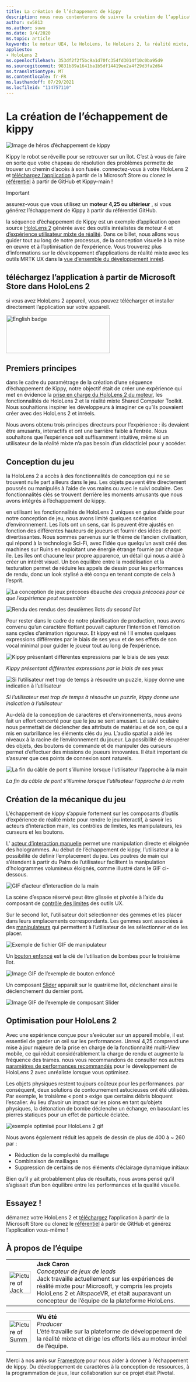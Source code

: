 ```yaml
---
title: La création de l’échappement de kippy
description: nous nous contenterons de suivre la création de l’application de réalité mixte d’échappement de Kippy pour HoloLens 2 dans le moteur.
author: sw5813
ms.author: suwu
ms.date: 9/4/2020
ms.topic: article
keywords: le moteur UE4, le HoloLens, le HoloLens 2, la réalité mixte, le déploiement sur l’appareil, le PC, la documentation, le casque de la réalité mixte, le casque de réalité windows, le casque de la réalité virtuelle
appliesto:
- HoloLens 2
ms.openlocfilehash: 353df2f2f5bc9a1d70fc354fd3014f10c0ba95d9
ms.sourcegitcommit: 9831b89a1641ba1b5df14419ee2a4f29d3fa2d64
ms.translationtype: MT
ms.contentlocale: fr-FR
ms.lasthandoff: 07/29/2021
ms.locfileid: "114757110"
---
```

# <a name="the-making-of-kippys-escape"></a>La création de l’échappement de kippy
![Image de héros d’échappement de kippy](images/KippysEscape_1920.jpg)

Kippy le robot se réveille pour se retrouver sur un îlot. C’est à vous de faire en sorte que votre chapeau de résolution des problèmes permette de trouver un chemin d’accès à son fusée. connectez-vous à votre HoloLens 2 et [téléchargez l’application](https://www.microsoft.com/p/kippys-escape/9nbd7gl86vkd) à partir de la Microsoft Store ou clonez le [référentiel](https://github.com/microsoft/MixedReality-Unreal-KippysEscape) à partir de GitHub et Kippy-main !  

> [!IMPORTANT]
> assurez-vous que vous utilisez un **moteur 4,25 ou ultérieur** , si vous générez l’échappement de Kippy à partir du référentiel GitHub.

la séquence d’échappement de Kippy est un exemple d’application open source [HoloLens 2](/hololens/hololens2-hardware) générée avec des outils inréalistes de moteur 4 et [d’expérience utilisateur mixte de réalité](https://github.com/microsoft/MixedReality-UXTools-Unreal). Dans ce billet, nous allons vous guider tout au long de notre processus, de la conception visuelle à la mise en œuvre et à l’optimisation de l’expérience. Vous trouverez plus d’informations sur le développement d’applications de réalité mixte avec les outils MRTK UX dans la [vue d’ensemble du développement inréel](unreal-development-overview.md).

## <a name="download-app-from-microsoft-store-in-hololens-2"></a>téléchargez l’application à partir de Microsoft Store dans HoloLens 2
si vous avez HoloLens 2 appareil, vous pouvez télécharger et installer directement l’application sur votre appareil.

<a href='//www.microsoft.com/store/apps/9nbd7gl86vkd?cid=storebadge&ocid=badge'><img src='https://developer.microsoft.com/store/badges/images/English_get-it-from-MS.png' alt='English badge' width="284px" height="104px" style='width: 284px; height: 104px;'/></a>


## <a name="first-principles"></a>Premiers principes 

dans le cadre du paramétrage de la création d’une séquence d’échappement de Kippy, notre objectif était de créer une expérience qui met en évidence la [prise en charge du HoloLens 2 du moteur](https://docs.unrealengine.com/Platforms/AR/HoloLens2/index.html), les fonctionnalités de HoloLens 2 et la réalité mixte Shared Computer Toolkit. Nous souhaitions inspirer les développeurs à imaginer ce qu’ils pouvaient créer avec des HoloLens 2 et inréels.  

Nous avons obtenu trois principes directeurs pour l’expérience : ils devaient être amusants, interactifs et ont une barrière faible à l’entrée. Nous souhaitons que l’expérience soit suffisamment intuitive, même si un utilisateur de la réalité mixte n’a pas besoin d’un didacticiel pour y accéder.  

## <a name="designing-the-game"></a>Conception du jeu 

la HoloLens 2 a accès à des fonctionnalités de conception qui ne se trouvent nulle part ailleurs dans le jeu. Les objets peuvent être directement poussés ou manipulés à l’aide de vos mains ou avec le suivi oculaire. Ces fonctionnalités clés se trouvent derrière les moments amusants que nous avons intégrés à l’échappement de kippy.  

en utilisant les fonctionnalités de HoloLens 2 uniques en guise d’aide pour notre conception de jeu, nous avons limité quelques scénarios d’environnement. Les îlots ont un sens, car ils peuvent être ajustés en fonction des différentes hauteurs de joueurs et fournir des idées de pont divertissantes. Nous sommes parvenus sur le thème de l’ancien civilisation, qui répond à la technologie Sci-Fi, avec l’idée que quelqu’un avait créé des machines sur Ruins en exploitant une énergie étrange fournie par chaque île. Les îles ont chacune leur propre apparence, un détail qui nous a aidé à créer un intérêt visuel. Un bon équilibre entre la modélisation et la texturation permet de réduire les appels de dessin pour les performances de rendu, donc un look stylisé a été conçu en tenant compte de cela à l’esprit. 

![La conception de jeux précoces ébauche ](images/kippys-escape/kippys-escape-img-01.png)
 *des croquis précoces pour ce que l’expérience peut ressembler*

![Rendu des rendus des deuxièmes îlots ](images/kippys-escape/kippys-escape-img-02.png)
 *du second îlot*

Pour rester dans le cadre de notre planification de production, nous avons convenu qu’un caractère flottant pouvait capturer l’intention et l’émotion sans cycles d’animation rigoureux. Et kippy est né ! Il emotes quelques expressions différentes par le biais de ses yeux et de ses effets de son vocal minimal pour guider le joueur tout au long de l’expérience. 

![Kippy présentant différentes expressions par le biais de ses yeux](images/kippys-escape/kippys-escape-img-03.gif)

*Kippy présentant différentes expressions par le biais de ses yeux*

![Si l’utilisateur met trop de temps à résoudre un puzzle, kippy donne une indication à l’utilisateur](images/kippys-escape/kippys-escape-img-04.gif)

*Si l’utilisateur met trop de temps à résoudre un puzzle, kippy donne une indication à l’utilisateur*

Au-delà de la conception de caractères et d’environnements, nous avons fait un effort concerté pour que le jeu se sent amusant. Le suivi oculaire nous permettait de déclencher des attributs de matériau et de son, ce qui a mis en surbrillance les éléments clés du jeu. L’audio spatial a aidé les niveaux à la racine de l’environnement du joueur. La possibilité de récupérer des objets, des boutons de commande et de manipuler des curseurs permet d’effectuer des missions de joueurs innovantes. Il était important de s’assurer que ces points de connexion sont naturels. 

![La fin du câble de pont s’illumine lorsque l’utilisateur l’approche à la main](images/kippys-escape/kippys-escape-img-05.gif)

*La fin du câble de pont s’illumine lorsque l’utilisateur l’approche à la main*

## <a name="building-the-game-mechanics"></a>Création de la mécanique du jeu 

L’échappement de kippy s’appuie fortement sur les composants d’outils d’expérience de réalité mixte pour rendre le jeu interactif, à savoir les acteurs d’interaction main, les contrôles de limites, les manipulateurs, les curseurs et les boutons.   

L' [acteur d’interaction manuelle](https://microsoft.github.io/MixedReality-UXTools-Unreal/Docs/HandInteraction.html) permet une manipulation directe et éloignée des hologrammes. Au début de l’échappement de kippy, l’utilisateur a la possibilité de définir l’emplacement du jeu. Les poutres de main qui s’étendent à partir du Palm de l’utilisateur facilitent la manipulation d’hologrammes volumineux éloignés, comme illustré dans le GIF ci-dessous.  

![GIF d’acteur d’interaction de la main](images/kippys-escape/kippys-escape-img-06.gif)

La scène d’espace réservé peut être glissée et pivotée à l’aide du composant de [contrôle des limites](https://microsoft.github.io/MixedReality-UXTools-Unreal/Docs/BoundsControl.html) des outils UX.  

Sur le second îlot, l’utilisateur doit sélectionner des gemmes et les placer dans leurs emplacements correspondants. Les gemmes sont associées à des [manipulateurs](https://microsoft.github.io/MixedReality-UXTools-Unreal/Docs/Manipulator.html) qui permettent à l’utilisateur de les sélectionner et de les placer. 

![Exemple de fichier GIF de manipulateur](images/kippys-escape/kippys-escape-img-07.gif)

Un [bouton enfoncé](https://microsoft.github.io/MixedReality-UXTools-Unreal/Docs/PressableButton.html) est la clé de l’utilisation de bombes pour le troisième îlot.  

![Image GIF de l’exemple de bouton enfoncé](images/kippys-escape/kippys-escape-img-08.gif)

Un composant [Slider](https://microsoft.github.io/MixedReality-UXTools-Unreal/Docs/PinchSlider.html) apparaît sur le quatrième îlot, déclenchant ainsi le déclenchement du dernier pont.  

![Image GIF de l’exemple de composant Slider](images/kippys-escape/kippys-escape-img-09.gif) 

## <a name="optimizing-for-hololens-2"></a>Optimisation pour HoloLens 2 

Avec une expérience conçue pour s’exécuter sur un appareil mobile, il est essentiel de garder un œil sur les performances. Unreal 4,25 comprend une mise à jour majeure de la prise en charge de la fonctionnalité multi-View mobile, ce qui réduit considérablement la charge de rendu et augmente la fréquence des trames. nous vous recommandons de consulter nos autres [paramètres de performances recommandés](performance-recommendations-for-unreal.md) pour le développement de HoloLens 2 avec unréaliste lorsque vous optimisez.  

Les objets physiques restent toujours coûteux pour les performances. par conséquent, deux solutions de contournement astucieuses ont été utilisées. Par exemple, le troisième « pont » exige que certains débris bloquent l’escalier. Au lieu d’avoir un impact sur les pions en tant qu’objets physiques, la détonation de bombe déclenche un échange, en basculant les pierres statiques pour un effet de particule éclatée. 

![exemple optimisé pour HoloLens 2 gif](images/kippys-escape/kippys-escape-img-10.gif) 

Nous avons également réduit les appels de dessin de plus de 400 à ~ 260 par : 
* Réduction de la complexité du maillage
* Combinaison de maillages
* Suppression de certains de nos éléments d’éclairage dynamique initiaux

Bien qu’il y ait probablement plus de résultats, nous avons pensé qu’il s’agissait d’un bon équilibre entre les performances et la qualité visuelle.  

## <a name="try-it-out"></a>Essayez ! 

démarrez votre HoloLens 2 et [téléchargez](https://www.microsoft.com/p/kippys-escape/9nbd7gl86vkd) l’application à partir de la Microsoft Store ou clonez le [référentiel](https://github.com/microsoft/MixedReality-Unreal-KippysEscape) à partir de GitHub et générez l’application vous-même !  

## <a name="about-the-team"></a>À propos de l’équipe

<table style="border-collapse:collapse" padding-left="0px">
<tr>
<td style="border-style: none" width="60"><img alt="Picture of Jack Caron" width="60" height="60" src="images/kippys-escape/jack-caron.jpg"></td>
<td style="border-style: none"><b>Jack Caron</b><br><i>Concepteur de jeux de leads</i><br>Jack travaille actuellement sur les expériences de réalité mixte pour Microsoft, y compris les projets HoloLens 2 et AltspaceVR, et était auparavant un concepteur de l’équipe de la plateforme HoloLens.</td>
</tr>
</table>

<table style="border-collapse:collapse" padding-left="0px">
<tr>
<td style="border-style: none" width="60"><img alt="Picture of Summer Wu" width="60" height="60" src="images/kippys-escape/summer-wu.jpg"></td>
<td style="border-style: none"><b>Wu été</b><br><i>Producer</i><br>L’été travaille sur la plateforme de développement de la réalité mixte et dirige les efforts liés au moteur inréel de l’équipe.</td>
</tr>
</table>

Merci à nos amis sur [Framestore](https://www.framestore.com/) pour nous aider à donner à l’échappement de kippy. Du développement de caractères à la conception de ressources, à la programmation de jeux, leur collaboration sur ce projet était Pivotal.